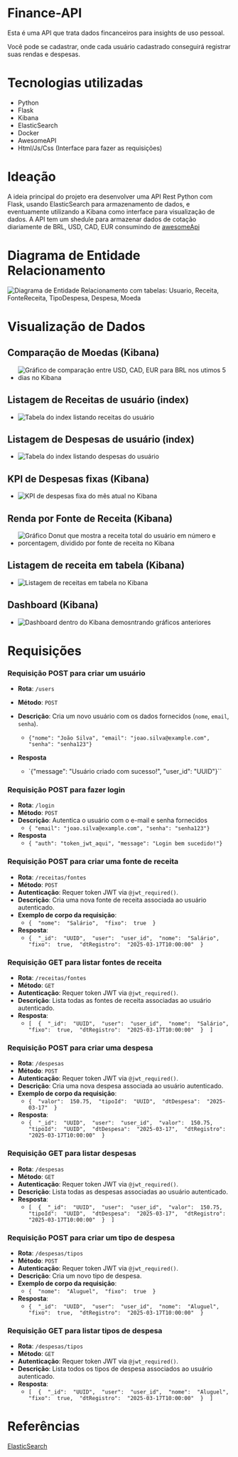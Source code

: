 
#  Finance-API

  

Esta é uma API que trata dados fincanceiros para insights de uso pessoal.

Você pode se cadastrar, onde cada usuário cadastrado conseguirá registrar suas rendas e despesas.

#  Tecnologias utilizadas
 - Python
 - Flask
 - Kibana
 - ElasticSearch
 - Docker
 - AwesomeAPI
 - Html/Js/Css (Interface para fazer as requisições)

# Ideação
A ideia principal do projeto era desenvolver uma API Rest Python com Flask, usando ElasticSearch para armazenamento de dados, e eventuamente utilizando a Kibana como interface para visualização de dados.
A API tem um shedule para armazenar dados de cotação diariamente de BRL, USD, CAD, EUR consumindo de [awesomeApi](https://economia.awesomeapi.com.br)

# Diagrama de Entidade Relacionamento
![Diagrama de Entidade Relacionamento com tabelas: Usuario, Receita, FonteReceita, TipoDespesa, Despesa, Moeda](readme-imgs/der.png)

# Visualização de Dados
## Comparação de Moedas (Kibana)
- ![Gráfico de comparação entre USD, CAD, EUR para BRL nos utimos 5 dias no Kibana](readme-imgs/moedas-chart.png)
## Listagem de Receitas de usuário (index)
- ![Tabela do index listando receitas do usuário](readme-imgs/receitas.png)
## Listagem de Despesas de usuário (index)
- ![Tabela do index listando despesas do usuário](readme-imgs/despesas.png)
## KPI de Despesas fixas (Kibana)
- ![KPI de despesas fixa do mês atual no Kibana](readme-imgs/despesas-kpi.png)
## Renda por Fonte de Receita (Kibana)
- ![Gráfico Donut que mostra a receita total do usuário em número e porcentagem, dividido por fonte de receita no Kibana](readme-imgs/fontereceita-chart.png)
## Listagem de receita em tabela (Kibana)
- ![Listagem de receitas em tabela no Kibana](readme-imgs/receitas-table.png)

## Dashboard (Kibana)
- ![Dashboard dentro do Kibana demosntrando gráficos anteriores](readme-imgs/dash.png)

# Requisições
### **Requisição POST para criar um usuário**

-   **Rota**: `/users`
-   **Método**: `POST`
-   **Descrição**: Cria um novo usuário com os dados fornecidos (`nome`, `email`, `senha`).

    - `{"nome": "João Silva", "email": "joao.silva@example.com", "senha": "senha123"}`
    
   - **Resposta**
	    - `{"message": "Usuário criado com sucesso!", "user_id": "UUID"}``

### **Requisição POST para fazer login**

-   **Rota**: `/login`
-   **Método**: `POST`
-   **Descrição**: Autentica o usuário com o e-mail e senha fornecidos
    - `{ "email": "joao.silva@example.com", "senha": "senha123"}`
   - **Resposta**
        - `{ "auth": "token_jwt_aqui", "message": "Login bem sucedido!"}`
    
### **Requisição POST para criar uma fonte de receita**

-   **Rota**: `/receitas/fontes`
-   **Método**: `POST`
-   **Autenticação**: Requer token JWT via `@jwt_required()`.
-   **Descrição**: Cria uma nova fonte de receita associada ao usuário autenticado.
-   **Exemplo de corpo da requisição**:
	   - `{  "nome":  "Salário",  "fixo":  true  }` 
-   **Resposta**:
	   -  `{  "_id":  "UUID",  "user":  "user_id",  "nome":  "Salário",  "fixo":  true,  "dtRegistro":  "2025-03-17T10:00:00"  }` 

### **Requisição GET para listar fontes de receita**

-   **Rota**: `/receitas/fontes`
-   **Método**: `GET`
-   **Autenticação**: Requer token JWT via `@jwt_required()`.
-   **Descrição**: Lista todas as fontes de receita associadas ao usuário autenticado.
-   **Resposta**:
    -    `[  {  "_id":  "UUID",  "user":  "user_id",  "nome":  "Salário",  "fixo":  true,  "dtRegistro":  "2025-03-17T10:00:00"  }  ]` 

###  **Requisição POST para criar uma despesa**

-   **Rota**: `/despesas`
-   **Método**: `POST`
-   **Autenticação**: Requer token JWT via `@jwt_required()`.
-   **Descrição**: Cria uma nova despesa associada ao usuário autenticado.
-   **Exemplo de corpo da requisição**:
	   - `{  "valor":  150.75,  "tipoId":  "UUID",  "dtDespesa":  "2025-03-17"  }` 
-   **Resposta**:
    - `{  "_id":  "UUID",  "user":  "user_id",  "valor":  150.75,  "tipoId":  "UUID",  "dtDespesa":  "2025-03-17",  "dtRegistro":  "2025-03-17T10:00:00"  }` 

### **Requisição GET para listar despesas**

-   **Rota**: `/despesas`
-   **Método**: `GET`
-   **Autenticação**: Requer token JWT via `@jwt_required()`.
-   **Descrição**: Lista todas as despesas associadas ao usuário autenticado.
-   **Resposta**:
    -    `[  {  "_id":  "UUID",  "user":  "user_id",  "valor":  150.75,  "tipoId":  "UUID",  "dtDespesa":  "2025-03-17",  "dtRegistro":  "2025-03-17T10:00:00"  }  ]` 

### **Requisição POST para criar um tipo de despesa**

-   **Rota**: `/despesas/tipos`
-   **Método**: `POST`
-   **Autenticação**: Requer token JWT via `@jwt_required()`.
-   **Descrição**: Cria um novo tipo de despesa.
-   **Exemplo de corpo da requisição**:
	   - `{  "nome":  "Aluguel",  "fixo":  true  }` 
-   **Resposta**:
	- `{  "_id":  "UUID",  "user":  "user_id",  "nome":  "Aluguel",  "fixo":  true,  "dtRegistro":  "2025-03-17T10:00:00"  }` 
    

###  **Requisição GET para listar tipos de despesa**

-   **Rota**: `/despesas/tipos`
-   **Método**: `GET`
-   **Autenticação**: Requer token JWT via `@jwt_required()`.
-   **Descrição**: Lista todos os tipos de despesa associados ao usuário autenticado.
-   **Resposta**:
	- `[  {  "_id":  "UUID",  "user":  "user_id",  "nome":  "Aluguel",  "fixo":  true,  "dtRegistro":  "2025-03-17T10:00:00"  }  ]`

# Referências
[ElasticSearch](https://www.youtube.com/watch?v=1U3Sc4emnsU)